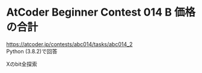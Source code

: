 # AtCoder Beginner Contest 014 B 価格の合計  
https://atcoder.jp/contests/abc014/tasks/abc014_2  
Python (3.8.2)で回答  

Xのbit全探索
